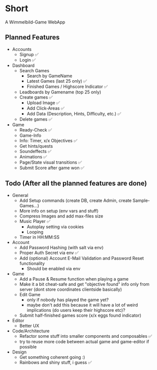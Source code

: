 # Short
A Wimmelbild-Game WebApp
## Planned Features
- Accounts
   - Signup ✅
   - Login ✅
- Dashboard
   - Search Games
      - Search by GameName
      - Latest Games (last 25 only) ✅
      - Finished Games / Highscore Indicator ✅
   - Leadboards by Gamename (top 25 only)
   - Create games ✅
      - Upload Image ✅
      - Add Click-Areas ✅
      - Add Data (Description, Hints, Difficulty, etc.) ✅
   - Delete games ✅
- Game
   - Ready-Check ✅
   - Game-Info
   - Info: Timer, x/x Objectives ✅
   - Get hints/quests
   - Soundeffects ✅
   - Animations ✅
   - Page/State visual transitions ✅
   - Submit Score after game won ✅
## Todo (After all the planned features are done)
- General
   - Add Setup commands (create DB, create Admin, create Sample-Games...)
   - More info on setup (env vars and stuff)
   - Compress Images and add max-files size
   - Music Player ✅
      - Autoplay setting via cookies
      - Looping
   - Timer in HH:MM:SS
- Account
   - Add Password Hashing (with salt via env)
   - Proper Auth Secret via env ✅
   - Add (optional) Account E-Mail Validation and Password Reset functionality
      - Should be enabled via env
- Game
   - Add a Pause & Resume function when playing a game
   - Make it a bit cheat-safe and get "objective found" info only from server (dont store coordinates clientside basically)
   - Edit Game 
      - only if nobody has played the game yet?
      - maybe don't add this because it will have a lot of weird implications (do users keep their highscore etc)?
   - Submit half-finished games score (x/x eggs found indicator)
- Editor
   - Better UX
- Code/Architecture
   - Refactor some stuff into smaller components and composables ✅
   - try to reuse more code between actual game and game-editor if possible
- Design
   - Get something coherent going :)
   - Rainbows and shiny stuff, i guess ✅
